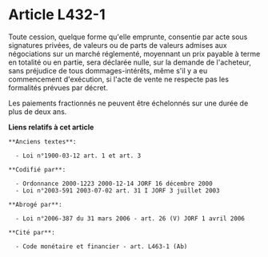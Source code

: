 # Article L432-1

Toute cession, quelque forme qu'elle emprunte, consentie par acte sous signatures privées, de valeurs ou de parts de valeurs
admises aux négociations sur un marché réglementé, moyennant un prix payable à terme en totalité ou en partie, sera déclarée
nulle, sur la demande de l'acheteur, sans préjudice de tous dommages-intérêts, même s'il y a eu commencement d'exécution, si
l'acte de vente ne respecte pas les formalités prévues par décret.

Les paiements fractionnés ne peuvent être échelonnés sur une durée de plus de deux ans.

**Liens relatifs à cet article**

	**Anciens textes**:

	  - Loi n°1900-03-12 art. 1 et art. 3

	**Codifié par**:

	  - Ordonnance 2000-1223 2000-12-14 JORF 16 décembre 2000
	  - Loi n°2003-591 2003-07-02 art. 31 I JORF 3 juillet 2003

	**Abrogé par**:

	  - Loi n°2006-387 du 31 mars 2006 - art. 26 (V) JORF 1 avril 2006

	**Cité par**:

	  - Code monétaire et financier - art. L463-1 (Ab)
